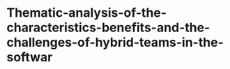 # Thematic-analysis-of-the-characteristics-benefits-and-the-challenges-of-hybrid-teams-in-the-softwar